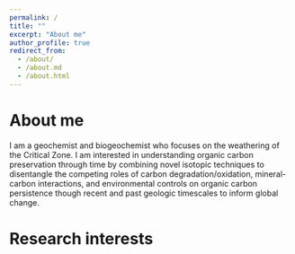 ```yaml
---
permalink: /
title: ""
excerpt: "About me"
author_profile: true
redirect_from: 
  - /about/
  - /about.md
  - /about.html
---
```

About me
======

I am a geochemist and biogeochemist who focuses on the weathering of the Critical Zone. I am interested in understanding organic carbon preservation through time by combining novel isotopic techniques to disentangle the competing roles of carbon degradation/oxidation, mineral-carbon interactions, and environmental controls on organic carbon persistence though recent and past geologic timescales to inform global change. 


Research interests
======

